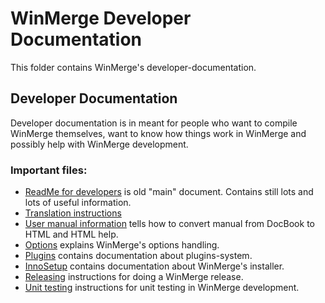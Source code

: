 # WinMerge Developer Documentation

This folder contains WinMerge's developer-documentation.

## Developer Documentation

Developer documentation is in meant for people who want to compile WinMerge themselves, want to know how things work in WinMerge and possibly help with WinMerge development.

### Important files:

 * [ReadMe for developers](readme-developers.html) is old "main" document. Contains still lots and lots of useful information.
 * [Translation instructions](Translations.html)
 * [User manual information](../Users/Manual/README.md) tells how to convert manual from DocBook to HTML and HTML help.
 * [Options](Options.html) explains WinMerge's options handling.
 * [Plugins](Plugins.html) contains documentation about plugins-system.
 * [InnoSetup](../../Installer/InnoSetup/README.md) contains documentation about WinMerge's installer.
 * [Releasing](Releasing.html) instructions for doing a WinMerge release.
 * [Unit testing](UnitTesting.html) instructions for unit testing in WinMerge development.